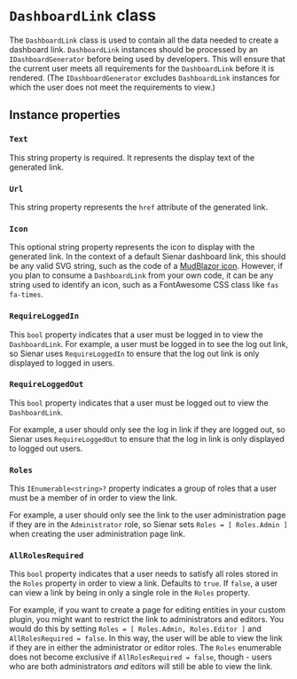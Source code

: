 ﻿---
pageTitle: DashboardLink
blurb: "Documentation for the DashboardLink class"
tags:
  - api
---

# `DashboardLink` class

The `DashboardLink` class is used to contain all the data needed to create a dashboard link. `DashboardLink` instances should be processed by an `IDashboardGenerator` before being used by developers. This will ensure that the current user meets all requirements for the `DashboardLink` before it is rendered. (The `IDashboardGenerator` excludes `DashboardLink` instances for which the user does not meet the requirements to view.)

## Instance properties

### `Text`

This string property is required. It represents the display text of the generated link.

### `Url`

This string property represents the `href` attribute of the generated link.

### `Icon`

This optional string property represents the icon to display with the generated link. In the context of a default Sienar dashboard link, this should be any valid SVG string, such as the code of a [MudBlazor icon](https://mudblazor.com/features/icons#icons). However, if you plan to consume a `DashboardLink` from your own code, it can be any string used to identify an icon, such as a FontAwesome CSS class like `fas fa-times`.

### `RequireLoggedIn`

This `bool` property indicates that a user must be logged in to view the `DashboardLink`. For example, a user must be logged in to see the log out link, so Sienar uses `RequireLoggedIn` to ensure that the log out link is only displayed to logged in users.

### `RequireLoggedOut`

This `bool` property indicates that a user must be logged out to view the `DashboardLink`.

For example, a user should only see the log in link if they are logged out, so Sienar uses `RequireLoggedOut` to ensure that the log in link is only displayed to logged out users.

### `Roles`

This `IEnumerable<string>?` property indicates a group of roles that a user must be a member of in order to view the link.

For example, a user should only see the link to the user administration page if they are in the `Administrator` role, so Sienar sets `Roles = [ Roles.Admin ]` when creating the user administration page link.

### `AllRolesRequired`

This `bool` property indicates that a user needs to satisfy all roles stored in the `Roles` property in order to view a link. Defaults to `true`. If `false`, a user can view a link by being in only a single role in the `Roles` property.

For example, if you want to create a page for editing entities in your custom plugin, you might want to restrict the link to administrators and editors. You would do this by setting `Roles = [ Roles.Admin, Roles.Editor ]` and `AllRolesRequired = false`. In this way, the user will be able to view the link if they are in either the administrator or editor roles. The `Roles` enumerable does not become exclusive if `AllRolesRequired = false`, though - users who are both administrators *and* editors will still be able to view the link.